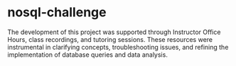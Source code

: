 # nosql-challenge
 The development of this project was supported through Instructor Office Hours, class recordings, and tutoring sessions. These resources were instrumental in clarifying concepts, troubleshooting issues, and refining the implementation of database queries and data analysis.
